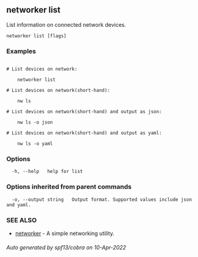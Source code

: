 ## networker list

List information on connected network devices.

```
networker list [flags]
```

### Examples

```

# List devices on network:

	networker list

# List devices on network(short-hand):

	nw ls

# List devices on network(short-hand) and output as json:

	nw ls -o json

# List devices on network(short-hand) and output as yaml:

	nw ls -o yaml

```

### Options

```
  -h, --help   help for list
```

### Options inherited from parent commands

```
  -o, --output string   Output format. Supported values include json and yaml.
```

### SEE ALSO

* [networker](networker.md)	 - A simple networking utility.

###### Auto generated by spf13/cobra on 10-Apr-2022
